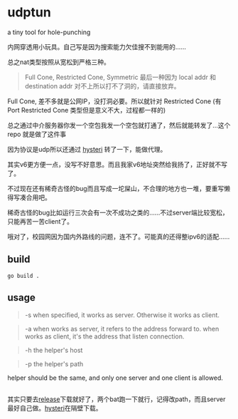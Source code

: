 # udptun

a tiny tool for hole-punching

内网穿透用小玩具。自己写是因为搜索能力欠佳搜不到能用的……

总之nat类型按照从宽松到严格三种。
> Full Cone, Restricted Cone, Symmetric
最后一种因为 local addr 和 destination addr 对不上所以打不了洞的，请直接放弃。

Full Cone, 差不多就是公网IP，没打洞必要。所以就针对 Restricted Cone (有 Port Restricted Cone 类型但是意义不大，过程都一样的)

总之通过中介服务器你发一个空包我发一个空包就打通了，然后就能转发了…这个 repo 就是做了这件事

因为协议是udp所以还通过 [hysteri](https://github.com/HyNetwork/hysteria) 转了一下，能做代理。

其实v6更方便一点，没写不好意思。而且我家v6地址突然给我扬了，正好就不写了。

不过现在还有稀奇古怪的bug而且写成一坨屎山，不合理的地方也一堆，要重写懒得写凑合用吧。

稀奇古怪的bug比如运行三次会有一次不成功之类的……不过server端比较宽松，只能再苦一苦client了。

哦对了，校园网因为国内外路线的问题，连不了。可能真的还得整ipv6的适配……

## build
```
go build .
```

## usage

> -s
when specified, it works as server. Otherwise it works as client.

> -a
when works as server, it refers to the address forward to.
when works as client, it's the address that listen connection.

> -h
the helper's host

> -p
the helper's path

helper should be the same, and only one server and one client is allowed.

## 

其实只要去[release](https://github.com/Hana-ame/udptun/releases)下载就好了，两个bat跑一下就行，记得改path，而且server最好自己做。[hysteri](https://github.com/HyNetwork/hysteria)在隔壁下载。
